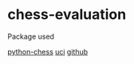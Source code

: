 # chess-evaluation

Package used

[python-chess](https://python-chess.readthedocs.io/en/latest/index.html)
[uci](https://python-chess.readthedocs.io/en/v0.25.0/uci.html)
[github](https://github.com/niklasf/python-chess)